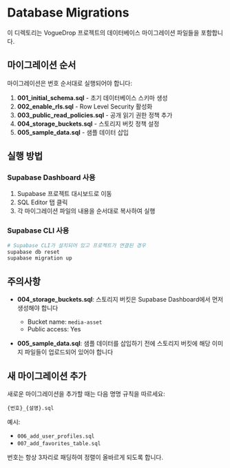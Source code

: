 # Database Migrations

이 디렉토리는 VogueDrop 프로젝트의 데이터베이스 마이그레이션 파일들을 포함합니다.

## 마이그레이션 순서

마이그레이션은 번호 순서대로 실행되어야 합니다:

1. **001_initial_schema.sql** - 초기 데이터베이스 스키마 생성
2. **002_enable_rls.sql** - Row Level Security 활성화
3. **003_public_read_policies.sql** - 공개 읽기 권한 정책 추가
4. **004_storage_buckets.sql** - 스토리지 버킷 정책 설정
5. **005_sample_data.sql** - 샘플 데이터 삽입

## 실행 방법

### Supabase Dashboard 사용

1. Supabase 프로젝트 대시보드로 이동
2. SQL Editor 탭 클릭
3. 각 마이그레이션 파일의 내용을 순서대로 복사하여 실행

### Supabase CLI 사용

```bash
# Supabase CLI가 설치되어 있고 프로젝트가 연결된 경우
supabase db reset
supabase migration up
```

## 주의사항

- **004_storage_buckets.sql**: 스토리지 버킷은 Supabase Dashboard에서 먼저 생성해야 합니다
  - Bucket name: `media-asset`
  - Public access: Yes
  
- **005_sample_data.sql**: 샘플 데이터를 삽입하기 전에 스토리지 버킷에 해당 이미지 파일들이 업로드되어 있어야 합니다

## 새 마이그레이션 추가

새로운 마이그레이션을 추가할 때는 다음 명명 규칙을 따르세요:

```
{번호}_{설명}.sql
```

예시:
- `006_add_user_profiles.sql`
- `007_add_favorites_table.sql`

번호는 항상 3자리로 패딩하여 정렬이 올바르게 되도록 합니다.